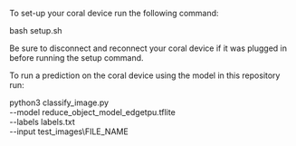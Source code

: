 To set-up your coral device run the following command:

bash setup.sh

Be sure to disconnect and reconnect your coral device if it was plugged in before running
the setup command. 

To run a prediction on the coral device using the model in this repository run:

python3 classify_image.py \
--model reduce_object_model_edgetpu.tflite \
--labels labels.txt \
--input test_images\FILE_NAME 
